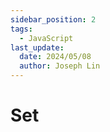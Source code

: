 ```yaml
---
sidebar_position: 2
tags:
  - JavaScript
last_update:
  date: 2024/05/08
  author: Joseph Lin
---
```


# Set



